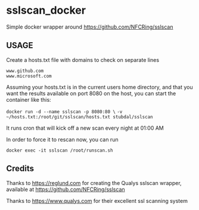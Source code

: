 # sslscan_docker
Simple docker wrapper around https://github.com/NFCRing/sslscan

## USAGE

Create a hosts.txt file with domains to check on separate lines

```
www.github.com
www.microsoft.com
```

Assuming your hosts.txt is in the current users home directory, and that you want the results available on port 8080 on the host, you can start the container like this:

`docker run -d --name sslscan -p 8080:80 \`
`-v ~/hosts.txt:/root/git/sslscan/hosts.txt stubdal/sslscan`

It runs cron that will kick off a new scan every night at 01:00 AM

In order to force it to rescan now, you can run

`docker exec -it sslscan /root/runscan.sh`


## Credits

Thanks to https://reglund.com for creating the Qualys sslscan wrapper, available at https://github.com/NFCRing/sslscan

Thanks to https://www.qualys.com for their excellent ssl scanning system
